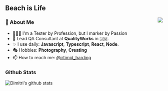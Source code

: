 ## Beach is Life

<a href="https://dimitriharding.com" height="50%" width="10%" target="_blank"><img align="right" src="https://bit.ly/39fIC3Q" /></a>


### 💫  About Me

- 👨🏽‍💻  I'm a Tester by Profession, but I marker by Passion
- 🏢  Lead QA Consultant at  **QualityWorks** in 🇯🇲.
- ✨  I use daily: **Javascript**, **Typescript**, **React**, **Node**.
- 🎭  Hobbies: **Photography**, **Creating**
- 📫  How to reach me: [@irtimid_harding](https://twitter.com/irtimid_harding)

### Github Stats

![Dimitri's github stats](https://github-readme-stats.vercel.app/api/?username=dimitriharding&show_icons=true&hide_title=true&theme=dracula)



<!--
**dimitriharding/dimitriharding** is a ✨ _special_ ✨ repository because its `README.md` (this file) appears on your GitHub profile.

Here are some ideas to get you started:

- 🔭 I’m currently working on ...
- 🌱 I’m currently learning ...
- 👯 I’m looking to collaborate on ...
- 🤔 I’m looking for help with ...
- 💬 Ask me about ...
- 📫 How to reach me: ...
- 😄 Pronouns: ...
- ⚡ Fun fact: ...
-->
